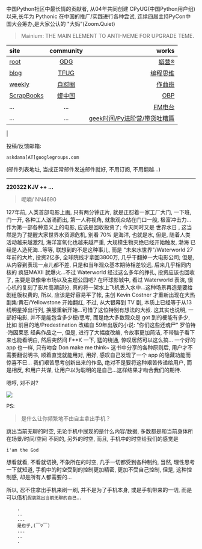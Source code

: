 中国Python社区中最长情的贡献者, 从04年共同创建 CPyUG(中国Python用户组)以来,长年为 Pythonic 在中国的推广/实践进行各种尝试, 连续四届主持PyCon中国大会筹办,是大家公认的 "大妈"(Zoom.Quiet)

> Mainium: THE MAIN ELEMENT TO ANTI-MEME FOR UPGRADE TEME.

| site | community | works |
| :-----| :----: | ----: |
| [root](http://zoomquiet.io/) | [GDG](https://blog.zhgdg.org/) | [蟒营®](https://doc.101.camp/) |
| [blog](https://blog.zoomquiet.io/pages/zoomquiet.html) | [TFUG](http://zh.tfug.world/) | [编程思维](https://py.101.camp/) |
| [weekly](http://weekly.pychina.org/) | [自怼圈](https://du.101.camp/) | [作曲班](https://mu.101.camp/) |
| [ScrapBooks](https://zoomquiet.io/collection.html) | [蟒中国](https://pychina.org/) | [OBP](https://zoomquiet.io/obp/index.html) |
| ... | ... | [FM电台](https://fm.101.camp/) |
| ... | ... | [geek时间/Py进阶营/带货吐糟篇](https://fm.101.camp/2020/geek2py-dama.html) 
 |


投稿/反馈邮箱:

    askdama[AT]googlegroups.com

(邮件列表地址, 
当成正常邮件发送邮件就好, 不用订阅, 不用翻越...)



---------------------------------------------------
**220322 KJV ++ ...**


> 呢喃/ NN4690




127年前, 人类首部电影上画, 只有两分钟正片, 就是正怼着一家工厂大门, 一下班, 门一开, 各种工人汹涌而出, 第一人称视角, 就象观众站在门口一般, 极富冲击力...作为第一部各种意义上的电影, 应该是回收投资了; 
今天同时又是 世界水日 , 这当然是为了提醒大家世界水资源危机, 别看 70% 是海洋, 也就是水, 但是, 随着人类活动越来越激烈, 海洋富氧化也越来越严重, 大规模生物灭绝已经开始触发, 渤海 已经是人造死海...等等, 联想到的不是这种事儿, 而是 "未来水世界"/Waterworld 27年前的大片, 投资2亿多, 全球院线才拿回3800万, 几乎干翻掉一大电影公司; 但是, 从内容到表现一点儿都不差, 只是和当年观众基本期待相差较远, 后来几乎相同内核的 疯狂MAXII 就爆火...不过 Waterworld 经过这么多年的挣扎, 投资应该也回收了, 主要是录像带市场以及主题公园吧? 在环球影城中, 看过 Waterworld 表演, 很心机的复刻了影片高潮部分, 真的将一架水上飞机丢入水中...这种场景再造是要给剧组版权费的, 所以, 应该是好容易平了帐, 主创 Kevin Costner 才重新出现在大热剧集:黄石/Yellowstone 开始翻红, 不过, 从大银幕到 TV 剧, 本质上已经等于从13线明星掉出行列, 换服重新开始...可惜了这位特别有想法的大叔.
这其实也说明, 一部好电影, 并不是能包含多少梗/思考, 而是绝大多数观众是 got 到的梗能有多少, 比如 前目的地/Predestination 改编自 59年出版的小说: "你们这些还魂尸"  罗伯特·海因莱恩 经典作品之一, 但是, 进行了大幅度改编, 令故事更加简洁, 不带脑子看下来也能看明白, 然后突然间 F**K 一下, 猛的绕通, 惊叹居然可以这么搞...
一个好的 app 也一样, 只有吻合 Don make me think~ 这书中分享的各种原则后, 用户才不需要翻说明书, 顺着直觉就能用对, 用好, 感叹自己发现了一个 app 的隐藏功能而惊喜不巳...
我们艰苦思考创新出来的作品, 绝对不是要将这种艰苦传递给用户, 而是相反, 和用户共谋, 让用户以为聪明的是自己...这样​结果才吻合我们的期待.

嗯哼, 对不对?



![](https://ipic.zoomquiet.top/2022-03-21-zq42-today-card-2203.022.jpeg)


PS:
> 是什么让你频繁地不由自主拿出手机？

跳出当前无聊的时空,
无论手机中展现的是什么内容/数据,
多数都是和当前身体所在场景/时间/空间 不同的,
另外的时空,
而且, 手机中的时空给我们的感觉是

    i'am the God

想看就看, 不看就切换,
不象所在的时空, 几乎一切都受到各种制约,
当然,
理性思考一下就知道,
手机中的时空受到的控制更加精密, 更加不受自己控制,
但是, 这种控制感,
却是所有人都需要的...

所以, 
忍不住拿出手机来刷一刷,
并不是为了手机本身, 或是手机带来的一切,
而是可以借机`假装跳出当前无聊的自己`...



```
    .
    ..
    ...
    是也乎,(￣▽￣)
    ...
    ..
    .
```


